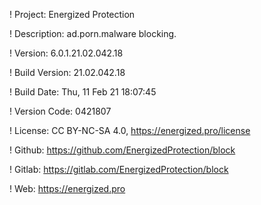 ! Project: Energized Protection

! Description: ad.porn.malware blocking.

! Version: 6.0.1.21.02.042.18

! Build Version: 21.02.042.18

! Build Date: Thu, 11 Feb 21 18:07:45

! Version Code: 0421807

! License: CC BY-NC-SA 4.0, https://energized.pro/license

! Github: https://github.com/EnergizedProtection/block

! Gitlab: https://gitlab.com/EnergizedProtection/block


! Web: https://energized.pro
